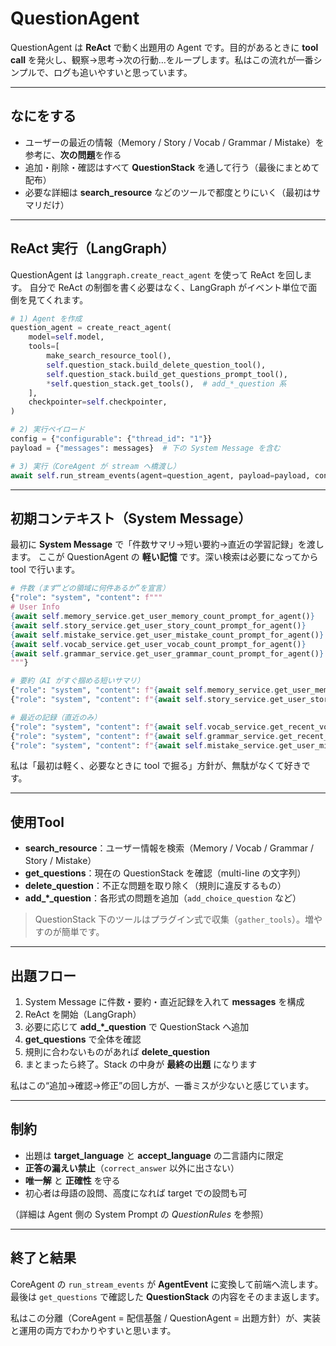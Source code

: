 # QuestionAgent

QuestionAgent は **ReAct** で動く出題用の Agent です。目的があるときに **tool call** を発火し、観察→思考→次の行動…をループします。私はこの流れが一番シンプルで、ログも追いやすいと思っています。

---

## なにをする

* ユーザーの最近の情報（Memory / Story / Vocab / Grammar / Mistake）を参考に、**次の問題**を作る
* 追加・削除・確認はすべて **QuestionStack** を通して行う（最後にまとめて配布）
* 必要な詳細は **search\_resource** などのツールで都度とりにいく（最初はサマリだけ）

---

## ReAct 実行（LangGraph）

QuestionAgent は `langgraph.create_react_agent` を使って ReAct を回します。
自分で ReAct の制御を書く必要はなく、LangGraph がイベント単位で面倒を見てくれます。

```python
# 1) Agent を作成
question_agent = create_react_agent(
    model=self.model,
    tools=[
        make_search_resource_tool(),
        self.question_stack.build_delete_question_tool(),
        self.question_stack.build_get_questions_prompt_tool(),
        *self.question_stack.get_tools(),  # add_*_question 系
    ],
    checkpointer=self.checkpointer,
)

# 2) 実行ペイロード
config = {"configurable": {"thread_id": "1"}}
payload = {"messages": messages}  # 下の System Message を含む

# 3) 実行（CoreAgent が stream へ橋渡し）
await self.run_stream_events(agent=question_agent, payload=payload, config=config)
```

---

## 初期コンテキスト（System Message）

最初に **System Message** で「件数サマリ→短い要約→直近の学習記録」を渡します。
ここが QuestionAgent の **軽い記憶** です。深い検索は必要になってから tool で行います。

```python
# 件数（まず“どの領域に何件あるか”を宣言）
{"role": "system", "content": f"""
# User Info
{await self.memory_service.get_user_memory_count_prompt_for_agent()}
{await self.story_service.get_user_story_count_prompt_for_agent()}
{await self.mistake_service.get_user_mistake_count_prompt_for_agent()}
{await self.vocab_service.get_user_vocab_count_prompt_for_agent()}
{await self.grammar_service.get_user_grammar_count_prompt_for_agent()}
"""}

# 要約（AI がすぐ掴める短いサマリ）
{"role": "system", "content": f"{await self.memory_service.get_user_memory_summary_prompt_for_agent()}"}
{"role": "system", "content": f"{await self.story_service.get_user_story_summary_prompt_for_agent()}"}

# 最近の記録（直近のみ）
{"role": "system", "content": f"{await self.vocab_service.get_recent_vocab_prompt_for_agent()}"}
{"role": "system", "content": f"{await self.grammar_service.get_recent_grammar_prompt_for_agent()}"}
{"role": "system", "content": f"{await self.mistake_service.get_user_mistake_prompt_for_agent()}"}
```

私は「最初は軽く、必要なときに tool で掘る」方針が、無駄がなくて好きです。

---

## 使用Tool

* **search\_resource**：ユーザー情報を検索（Memory / Vocab / Grammar / Story / Mistake）
* **get\_questions**：現在の QuestionStack を確認（multi-line の文字列）
* **delete\_question**：不正な問題を取り除く（規則に違反するもの）
* **add\_\*\_question**：各形式の問題を追加（`add_choice_question` など）

> QuestionStack 下のツールはプラグイン式で収集（`gather_tools`）。増やすのが簡単です。

---

## 出題フロー

1. System Message に件数・要約・直近記録を入れて **messages** を構成
2. ReAct を開始（LangGraph）
3. 必要に応じて **add\_\*\_question** で QuestionStack へ追加
4. **get\_questions** で全体を確認
5. 規則に合わないものがあれば **delete\_question**
6. まとまったら終了。Stack の中身が **最終の出題** になります

私はこの“追加→確認→修正”の回し方が、一番ミスが少ないと感じています。

---

## 制約

* 出題は **target\_language** と **accept\_language** の二言語内に限定
* **正答の漏えい禁止**（`correct_answer` 以外に出さない）
* **唯一解** と **正確性** を守る
* 初心者は母語の設問、高度になれば target での設問も可

（詳細は Agent 側の System Prompt の *QuestionRules* を参照）

---

## 終了と結果

CoreAgent の `run_stream_events` が **AgentEvent** に変換して前端へ流します。
最後は `get_questions` で確認した **QuestionStack** の内容をそのまま返します。

私はこの分離（CoreAgent = 配信基盤 / QuestionAgent = 出題方針）が、実装と運用の両方でわかりやすいと思います。
